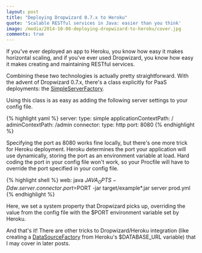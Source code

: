 ```yaml
---
layout: post
title: "Deploying Dropwizard 0.7.x to Heroku"
quote: 'Scalable RESTful services in Java: easier than you think'
image: /media/2014-10-08-deploying-dropwizard-to-heroku/cover.jpg
comments: true
---
```


If you've ever deployed an app to Heroku, you know how easy it makes horizontal scaling, and if you've ever used Dropwizard, you know how easy it makes creating and maintaining RESTful services.

Combining these two technologies is actually pretty straightforward. With the advent of Dropwizard 0.7.x, there's a class explicitly for PaaS deployments: the [SimpleServerFactory](https://dropwizard.github.io/dropwizard/0.7.0/dropwizard-core/apidocs/io/dropwizard/server/SimpleServerFactory.html "SimpleServerFactory documentation").

Using this class is as easy as adding the following server settings to your config file.

{% highlight yaml %}
  server:
    type: simple
    applicationContextPath: /
    adminContextPath: /admin
    connector:
      type: http
      port: 8080
{% endhighlight %}

Specifying the port as 8080 works fine locally, but there's one more trick for Heroku deployment. Heroku determines the port your application will use dynamically, storing the port as an environment variable at load. Hard coding the port in your config file won't work, so your Procfile will have to override the port specified in your config file.

{% highlight shell %}
web: java $JAVA_OPTS -Ddw.server.connector.port=$PORT -jar target/example*.jar server prod.yml
{% endhighlight %}

Here, we set a system property that Dropwizard picks up, overriding the value from the config file with the $PORT environment variable set by Heroku.

And that's it! There are other tricks to Dropwizard/Heroku integration (like creating a [DataSourceFactory](https://dropwizard.github.io/dropwizard/0.7.0/dropwizard-db/apidocs/io/dropwizard/db/DataSourceFactory.html "DataSourceFactory documentation") from Heroku's $DATABASE_URL variable) that I may cover in later posts.
